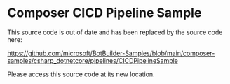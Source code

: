 # Composer CICD Pipeline Sample

This source code is out of date and has been replaced by the source code here: 

https://github.com/microsoft/BotBuilder-Samples/blob/main/composer-samples/csharp_dotnetcore/pipelines/CICDPipelineSample

Please access this source code at its new location.